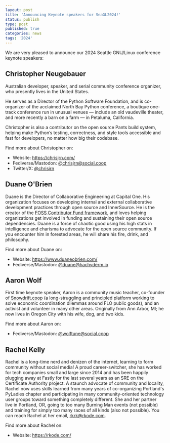 ```yaml
---
layout: post
title: 'Announcing Keynote speakers for SeaGL2024!'
status: publish
type: post
published: true
categories: news
tags: '2024'
---
```


We are very pleased to announce our 2024 Seattle GNU/Linux conference keynote speakers:

## Christopher Neugebauer

Australian developer, speaker, and serial community conference organizer, who presently lives in the United States.

He serves as a Director of the Python Software Foundation, and is co-organizer of the acclaimed North Bay Python conference, a boutique one-track conference run in unusual venues — include an old vaudeville theater, and more recently a barn on a farm — in Petaluma, California.

Christopher is also a contributor on the open source Pants build system, helping make Python’s testing, correctness, and style tools accessible and fast for developers, no matter how big their codebase.

Find more about Christopher on:
 - Website: <https://chrisjrn.com/>
 - Fediverse/Mastodon: [@chrisjrn@social.coop](https://social.coop/@chrisjrn)
 - Twitter/X: [@chrisjrn](https://x.com/chrisjrn)

## Duane O'Brien

Duane is the Director of Collaborative Engineering at Capital One. His organization focuses on developing internal and external collaborative development practices through open source and InnerSource. He is the creator of the [FOSS Contributor Fund framework](https://github.com/indeedeng/FOSS-Contributor-Fund), and loves helping organizations get involved in funding and sustaining their open source dependencies. Duane is a force of chaotic good using his high stats in intelligence and charisma to advocate for the open source community. If you encounter him in forested areas, he will share his fire, drink, and philosophy.

Find more about Duane on:
 - Website: <https://www.duaneobrien.com/>
 - Fediverse/Mastodon: [@duane@hachyderm.io](https://hachyderm.io/@duane)

## Aaron Wolf

First time keynote speaker, Aaron is a community music teacher, co-founder of [Snowdrift.coop](https://snowdrift.coop/) (a long-struggling and principled platform working to solve economic coordination dilemmas around FLO public goods), and an activist and volunteer in many other areas. Originally from Ann Arbor, MI; he now lives in Oregon City with his wife, dog, and two kids.

Find more about Aaron on:
 - Fediverse/Mastodon: [@wolftune@social.coop](https://social.coop/@wolftune)

## Rachel Kelly

Rachel is a long-time nerd and denizen of the internet, learning to form community without social media!  A proud career-switcher, she has worked for tech companies small and large since 2014 and has been happily plugging away at Fastly for the last several years as an SRE on the Certificate Authority project.  A staunch advocate of community and locality, Rachel now uses skills learned from many years of co-organizing Portland's PyLadies chapter and participating in many community-oriented technology user groups toward something completely different.  She and her partner live in Portland, OR, going to too many Burning Man events (not possible) and training for simply too many races of all kinds (also not possible).  You can reach Rachel at her email, rkrk@rkode.com.

Find more about Rachel on:
 - Website: <https://rkode.com/>
